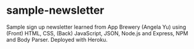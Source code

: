 # sample-newsletter
Sample sign up newsletter learned from App Brewery (Angela Yu) using (Front) HTML, CSS, (Back) JavaScript, JSON, Node.js and Express, NPM and Body Parser. Deployed with Heroku. 

